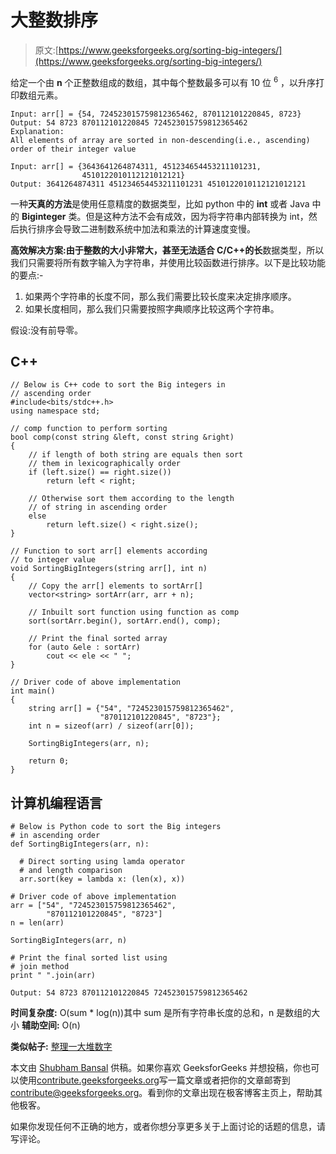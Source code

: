 # 大整数排序

> 原文:[https://www.geeksforgeeks.org/sorting-big-integers/](https://www.geeksforgeeks.org/sorting-big-integers/)

给定一个由 **n** 个正整数组成的数组，其中每个整数最多可以有 10 位 <sup>6</sup> ，以升序打印数组元素。

```
Input: arr[] = {54, 724523015759812365462, 870112101220845, 8723} 
Output: 54 8723 870112101220845 724523015759812365462
Explanation:
All elements of array are sorted in non-descending(i.e., ascending)
order of their integer value

Input: arr[] = {3643641264874311, 451234654453211101231,
                4510122010112121012121}
Output: 3641264874311 451234654453211101231 4510122010112121012121

```

一种**天真的方法**是使用任意精度的数据类型，比如 python 中的 **int** 或者 Java 中的 **Biginteger** 类。但是这种方法不会有成效，因为将字符串内部转换为 int，然后执行排序会导致二进制数系统中加法和乘法的计算速度变慢。

**高效解决方案:**由于整数的大小非常大，甚至无法适合 C/C++的**长**数据类型，所以我们只需要将所有数字输入为字符串，并使用比较函数进行排序。以下是比较功能的要点:-

1.  如果两个字符串的长度不同，那么我们需要比较长度来决定排序顺序。
2.  如果长度相同，那么我们只需要按照字典顺序比较这两个字符串。

假设:没有前导零。

## C++

```
// Below is C++ code to sort the Big integers in
// ascending order
#include<bits/stdc++.h>
using namespace std;

// comp function to perform sorting
bool comp(const string &left, const string &right)
{
    // if length of both string are equals then sort
    // them in lexicographically order
    if (left.size() == right.size())
        return left < right;

    // Otherwise sort them according to the length
    // of string in ascending order
    else
        return left.size() < right.size();
}

// Function to sort arr[] elements according
// to integer value
void SortingBigIntegers(string arr[], int n)
{
    // Copy the arr[] elements to sortArr[]
    vector<string> sortArr(arr, arr + n);

    // Inbuilt sort function using function as comp
    sort(sortArr.begin(), sortArr.end(), comp);

    // Print the final sorted array
    for (auto &ele : sortArr)
        cout << ele << " ";
}

// Driver code of above implementation
int main()
{
    string arr[] = {"54", "724523015759812365462",
                    "870112101220845", "8723"};
    int n = sizeof(arr) / sizeof(arr[0]);

    SortingBigIntegers(arr, n);

    return 0;
}
```

## 计算机编程语言

```
# Below is Python code to sort the Big integers
# in ascending order
def SortingBigIntegers(arr, n):

  # Direct sorting using lamda operator
  # and length comparison
  arr.sort(key = lambda x: (len(x), x))

# Driver code of above implementation
arr = ["54", "724523015759812365462",
        "870112101220845", "8723"]
n = len(arr)

SortingBigIntegers(arr, n)

# Print the final sorted list using 
# join method
print " ".join(arr)
```

```
Output: 54 8723 870112101220845 724523015759812365462

```

**时间复杂度:** O(sum * log(n))其中 sum 是所有字符串长度的总和，n 是数组的大小
**辅助空间:** O(n)

**类似帖子:**
[整理一大堆数字](https://www.geeksforgeeks.org/sort-array-large-numbers/)

本文由 [Shubham Bansal](https://www.facebook.com/banalshubham) 供稿。如果你喜欢 GeeksforGeeks 并想投稿，你也可以使用[contribute.geeksforgeeks.org](http://www.contribute.geeksforgeeks.org)写一篇文章或者把你的文章邮寄到 contribute@geeksforgeeks.org。看到你的文章出现在极客博客主页上，帮助其他极客。

如果你发现任何不正确的地方，或者你想分享更多关于上面讨论的话题的信息，请写评论。